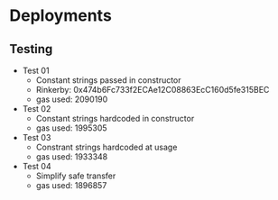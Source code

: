 # Deployments

## Testing

- Test 01
  - Constant strings passed in constructor
  - Rinkerby: 0x474b6Fc733f2ECAe12C08863EcC160d5fe315BEC
  - gas used: 2090190
- Test 02
  - Constant strings hardcoded in constructor
  - gas used: 1995305
- Test 03
  - Constrant strings hardcoded at usage
  - gas used: 1933348
- Test 04
  - Simplify safe transfer
  - gas used: 1896857
